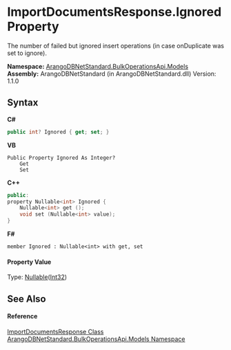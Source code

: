 # ImportDocumentsResponse.Ignored Property 
 

The number of failed but ignored insert operations (in case onDuplicate was set to ignore).

**Namespace:**&nbsp;<a href="d473710d-6fe8-202c-0831-2eca8af94baf">ArangoDBNetStandard.BulkOperationsApi.Models</a><br />**Assembly:**&nbsp;ArangoDBNetStandard (in ArangoDBNetStandard.dll) Version: 1.1.0

## Syntax

**C#**<br />
``` C#
public int? Ignored { get; set; }
```

**VB**<br />
``` VB
Public Property Ignored As Integer?
	Get
	Set
```

**C++**<br />
``` C++
public:
property Nullable<int> Ignored {
	Nullable<int> get ();
	void set (Nullable<int> value);
}
```

**F#**<br />
``` F#
member Ignored : Nullable<int> with get, set

```


#### Property Value
Type: <a href="https://docs.microsoft.com/dotnet/api/system.nullable-1" target="_blank" rel="noopener noreferrer">Nullable</a>(<a href="https://docs.microsoft.com/dotnet/api/system.int32" target="_blank" rel="noopener noreferrer">Int32</a>)

## See Also


#### Reference
<a href="2cea7418-a2f2-1866-76be-d2009adce7ed">ImportDocumentsResponse Class</a><br /><a href="d473710d-6fe8-202c-0831-2eca8af94baf">ArangoDBNetStandard.BulkOperationsApi.Models Namespace</a><br />